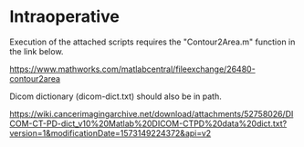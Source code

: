 # Intraoperative


Execution of the attached scripts requires the "Contour2Area.m" function in the link below.

https://www.mathworks.com/matlabcentral/fileexchange/26480-contour2area

Dicom dictionary (dicom-dict.txt) should also be in path.

https://wiki.cancerimagingarchive.net/download/attachments/52758026/DICOM-CT-PD-dict_v10%20Matlab%20DICOM-CTPD%20data%20dict.txt?version=1&modificationDate=1573149224372&api=v2
